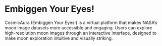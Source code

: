 # Embiggen Your Eyes!
CosmicAura (Embiggen Your Eyes!) is a virtual platform that makes NASA’s moon image datasets more accessible and engaging. Users can explore high-resolution moon images through an interactive interface, designed to make moon exploration intuitive and visually striking.
